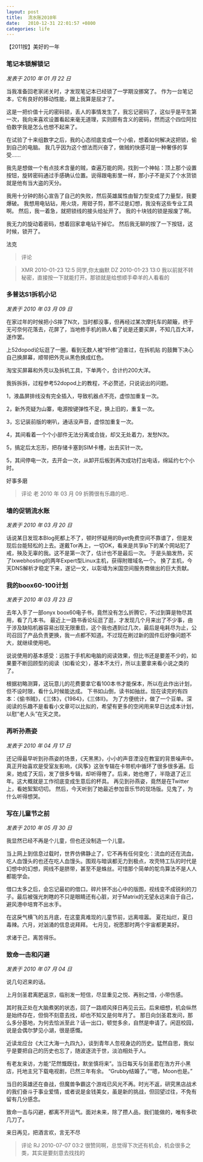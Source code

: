 ```yaml
---
layout: post
title:  流水账2010年
date:   2010-12-31 22:01:57 +0800
categories: life
---
```

【2011按】美好的一年

### 笔记本锁解锁记

*发表于 2010 年 01 月 22 日*

当我准备回老家闭关时，才发现笔记本已经锁了一学期没挪窝了。 作为一台笔记本，它有良好的移动性能，跟上我算是屈才了。

这是一把价值十元的密码锁，丢人的事情发生了，我忘记密码了，这似乎是平生第一次，我向来喜欢设置看起来毫无道理，实则颇有含义的密码，然而这个四位阿拉伯数字我是怎么也想不起来了。

在试验了十来组数字之后，我的心态彻底变成一个小偷，想着如何解决这把锁，偷到自己的电脑。 我几乎因为这个想法而兴奋了，做贼的快感可是一种奢侈的享受……

我先是想做一个有点技术含量的贼，查遍万能的网，找到一个神帖：顶上那个设置按钮，旋转密码通过手感确认位置。说得跟电影里一样，那小子不是买了个水货锁就是他有当大盗的天分。

我用十分钟的耐心宣告了自己的失败，然后英雄属性由智力型变成了力量型，我要爆破。 我想用电钻钻，用火烧，用钳子剪，那不过是幻想，我没有这些专业工具啊。 然后，我一着急，就把锁线的接头给扯开了。 我的十块钱的锁是报废了啊。

我无力的旋动着密码，想着回家拿电钻干掉它。 然后我无聊的按了一下按钮，这时候，锁开了。

法克

> 评论

> XMR 2010-01-23 12:5
> 同学,你太幽默
> DZ 2010-01-23 13:0
> 我以前就不转秘密，直接按一下就能打开。那锁就是给想顺手牵羊的人看看的

### 多普达S1拆机小记

*发表于 2010 年 03 月 09 日*

在家过年的时候把小S摔了N次，当时都没事，但再经过某次摩托车的颠簸，终于无可奈何花落去，花屏了，当地修手机的熟人看了说是还要买屏，不知几百大洋，遂作罢。

上52dopod论坛逛了一圈，看到无数人被“奸修”迫害过，在拆机贴 的鼓舞下决心自己换屏幕，顺带把外壳从黑色换成红色。

淘宝买屏幕和外壳以及拆机工具，下单两个，合计约200大洋。

我拆拆拆，过程参考52dopod上的教程，不必赘述，只说说出的问题。

1，液晶屏排线没有完全插入，导致机器点不亮，虚惊加重复一次。

2，新外壳疑为山寨，电源按键弹性不足，换上旧的，重复一次。

3，忘记装前版的喇叭，通话没声音，虚惊加重复一次。

4，其间看着一个个小部件无法分离或合拢，却又无处着力，发愁N次。

5，搞定后太忘形，把存储卡塞到SIM卡槽，出去买针一次。

5，其间停电一次，去开会一次，从卸开后板到再次成功打出电话，绵延约七个小时。

好事多磨

> 评论
> 老
> 2010 年 03 月 09
> 折腾很有乐趣的吧..

### 墙的促销流水账

*发表于 2010 年 03 月 20 日*

话说某日发现本Blog死都上不了，顿时怀疑用的Byet免费空间不靠谱了，但是发现后台能轻松的上去。遂戴Tor再上，一切OK，看来是共享ip下的某个网站犯了戒，殃及无辜的我。这不是第一次了，估计也不是最后一次。 于是头脑发热，买了Ixwebhosting的两年Expert型Linux主机，获得附赠域名一个。 换了主机，今天DNS解析才稳定下来，遂记一文，以彰墙为米国空间服务商做出的巨大贡献。

### 我的boox60-100计划

*发表于 2010 年 03 月 23 日*

去年入手了一部onyx boox60电子书，竟然没有怎么折腾它，不过到算是物尽其用，看了几本书。 最近上一路书香论坛逛了逛，才发现几个月来出了不少事，由于涉及缺陷机器容易出现无限重启，这个我也遇到过几次，最后是电耗尽为止，公司召回了产品负责更换，我一点都不知道。不过现在刷过新的固件后好像问题不大，就继续使用吧。

说说使用的基本感受：远胜于手机和电脑的阅读效果，但比书还是要差不少的，如果要不断回顾型的阅读（如看论文），基本不太行，所以主要拿来看小说之类的了。

根据初略测算，这玩意儿的花费要拿它看100本书才能保本，所以在此作出计划，但不设时限，看什么时候能达成。 下书如山倒，读书如抽丝。现在读完的有四本：《偷书贼》，《三体》，《1984》，《三体II》。 为了方便统计，做了一个豆单。深阅读的乐趣不是看看小文章可以比拟的，希望有更多的空闲用来早日达成本计划，以慰“老人头”在天之灵。

### 再听孙燕姿

*发表于 2010 年 04 月 17 日*

还记得最早听到孙燕姿的场景，《天黑黑》，小小的声音湮没在教室的背景噪声中。真正开始喜欢是受室友影响，《风筝》这张专辑在卡带机中循环了很多很多遍。后来，她成了天后，发了很多专辑，却听得倦了。后来，她也倦了，半隐退了近三年。这大概就是工作彻底变成生意后的杯具。 再见到孙燕姿，竟然是在Twitter上，看她絮絮叨叨。 然后，今天听到了她最近参加音乐节的现场版。见鬼了，为什么听得想哭。

### 写在儿童节之前

*发表于 2010 年 05 月 30 日*

我显然已经不再是个儿童，但也还没制造一个儿童。

当上网上到信息过载时，世界仿佛静止了，它不再有任何变化：流血的还在流血，吃人血馒头的也还在吃人血馒头。围观与暗讽都无力到极点，攻壳特工队的时代是幻想中的幻想，网线不是脐带，甚至不是蛛丝。可惜那个简单的鸵鸟算法不是人人都能学会。

借口太多之后，会忘记最初的借口。碎片拼不出心中的版图，视线变不成锐利的刀子。最后被强光刺瞎的不只是眼睛还有心脏，对于Matrix的无望永远来自于自己，避风港中培育不出水手。

在这戾气横飞的五月底，在这童真难现的儿童节前，远离喧嚣。 夏花灿烂，夏日毒辣。六月，对汹涌的信息说拜拜。 七月见，祝愿那时两个宇宙都更美好。

求诸于己，离苦得乐。

### 致命一击和闪避

*发表于 2010 年 07 月 04 日*

说几句迟来的话。

上月剑圣君离肥返京，临别发一短信，尽显重见之悦、再别之惜，小带伤感。

其时我正处在大脑煮粥的状态，回了一路顺风择日再见云云。后来细想，机会纵然是始终存在，但倘不刻意去找，却也不知又是何年月了。 那日向剑圣君发问，那么多分基地，为何去恰派至此？话一出口，顿觉多余，自然是申请了。闲逛校园，说是会偶尔梦见小湖，很是感慨。

近读龙应台《大江大海一九四九》，谈到青年人忽视身边的历史。猛然自思，我似乎是要把自己的历史也忘了，随波逐流于世，淡泊相处于人。

有老友来访，方能“茫然慨既往，默坐慎将来”。当日每天与剑圣君在浩方开小黑店，托地主兄下载电视剧，已然三年有余。 “Grubby结婚了。”“嗯，Moon也是。”

当日的英雄还在奋战，但魔兽争霸这个游戏已风光不再。时光不返，研究黑店战术的我们奋斗于事业爱情，或者说是金钱美女，虽是新的挑战，但回望过往，不免有留有几分感念。

致命一击与闪避，都离不开运气。面对未来，除了攒人品，我们能做的，唯有多砍几刀了。

来日再见，把酒言欢，言无不尽

> 评论
> RJ 2010-07-07 03:2
> 很赞同啊，总觉得下次还有机会，机会很多之类，其实是要刻意去找找的
